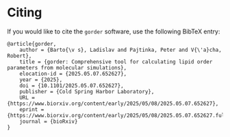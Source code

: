 # Citing

If you would like to cite the `gorder` software, use the following BibTeX entry:

```text
@article{gorder,
	author = {Barto{\v s}, Ladislav and Pajtinka, Peter and V{\'a}cha, Robert},
	title = {gorder: Comprehensive tool for calculating lipid order parameters from molecular simulations},
	elocation-id = {2025.05.07.652627},
	year = {2025},
	doi = {10.1101/2025.05.07.652627},
	publisher = {Cold Spring Harbor Laboratory},
	URL = {https://www.biorxiv.org/content/early/2025/05/08/2025.05.07.652627},
	eprint = {https://www.biorxiv.org/content/early/2025/05/08/2025.05.07.652627.full.pdf},
	journal = {bioRxiv}
}
```